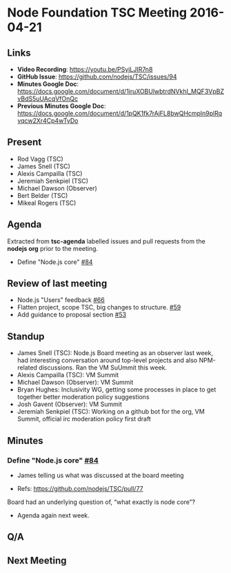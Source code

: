 # Node Foundation TSC Meeting 2016-04-21

## Links

* **Video Recording**: https://youtu.be/PSyiLJIR7n8
* **GitHub Issue**: https://github.com/nodejs/TSC/issues/94
* **Minutes Google Doc**: <https://docs.google.com/document/d/1iruXOBUlwbtrdNVkhI_MQF3VpBZvBdS5uUAcqVfOnQc>
* **Previous Minutes Google Doc**: <https://docs.google.com/document/d/1pQK1fk7rAjFL8bwQHcmpln9plRqvqcw2Xr4Cp4wTyDo>

## Present

* Rod Vagg (TSC)
* James Snell (TSC)
* Alexis Campailla (TSC)
* Jeremiah Senkpiel (TSC)
* Michael Dawson (Observer)
* Bert Belder (TSC)
* Mikeal Rogers (TSC)

## Agenda

Extracted from **tsc-agenda** labelled issues and pull requests from the **nodejs org** prior to the meeting.


* Define "Node.js core" [#84](https://github.com/nodejs/TSC/issues/84)

## Review of last meeting

* Node.js "Users" feedback [#66](https://github.com/nodejs/TSC/issues/66)
* Flatten project, scope TSC, big changes to structure. [#59](https://github.com/nodejs/TSC/pull/59)
* Add guidance to proposal section [#53](https://github.com/nodejs/TSC/pull/53)


## Standup

* James Snell (TSC): Node.js Board meeting as an observer last week, had interesting conversation around top-level projects and also NPM-related discussions. Ran the VM SuUmmit this week.
* Alexis Campailla (TSC): VM Summit
* Michael Dawson (Observer): VM Summit
* Bryan Hughes: Inclusivity WG, getting some processes in place to get together better moderation policy suggestions
* Josh Gavent (Observer): VM Summit
* Jeremiah Senkpiel (TSC): Working on a github bot for the org, VM Summit, official irc moderation policy first draft

## Minutes

### Define "Node.js core" [#84](https://github.com/nodejs/TSC/issues/84)

- James telling us what was discussed at the board meeting

- Refs: https://github.com/nodejs/TSC/pull/77

Board had an underlying question of, “what exactly is node core”?

- Agenda again next week.

## Q/A



## Next Meeting
